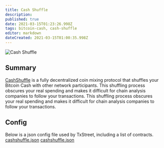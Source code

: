 ```yaml
---
title: Cash Shuffle
description:
published: true
date: 2021-03-15T01:23:26.998Z
tags: bitcoin-cash, cash-shuffle
editor: markdown
dateCreated: 2021-03-15T01:00:35.998Z
---
```


![Cash Shuffle](https://txstreet.com/static/img/singles/house_logos/cashshuffle.png)

## Summary

[CashShuffle](https://cashshuffle.com/) is a fully decentralized coin mixing protocol that shuffles your Bitcoin Cash with other network participants. This shuffling process obscures your real spending and makes it difficult for chain analysis companies to follow your transactions. This shuffling process obscures your real spending and makes it difficult for chain analysis companies to follow your transactions.


## Config

Below is a json config file used by TxStreet, including a list of contracts. [cashshuffle.json](/bitcoincash/houses/cashshuffle.json) [cashshuffle.json](/bitcoincash/houses/cashshuffle.json)

